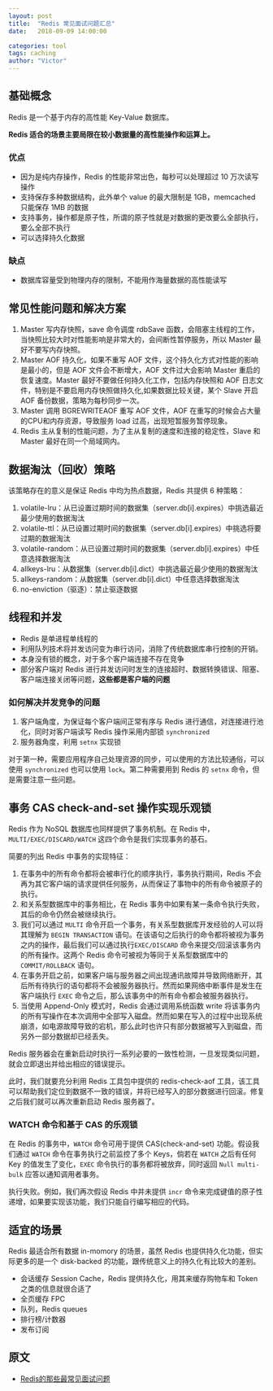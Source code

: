 ```yaml
---
layout: post
title:  "Redis 常见面试问题汇总"
date:   2018-09-09 14:00:00

categories: tool
tags: caching
author: "Victor"
---
```


## 基础概念

Redis 是一个基于内存的高性能 Key-Value 数据库。

**Redis 适合的场景主要局限在较小数据量的高性能操作和运算上。**

### 优点

* 因为是纯内存操作，Redis 的性能非常出色，每秒可以处理超过 10 万次读写操作
* 支持保存多种数据结构，此外单个 value 的最大限制是 1GB，memcached 只能保存 1MB 的数据
* 支持事务，操作都是原子性，所谓的原子性就是对数据的更改要么全部执行，要么全部不执行
* 可以选择持久化数据

### 缺点

* 数据库容量受到物理内存的限制，不能用作海量数据的高性能读写

## 常见性能问题和解决方案

1. Master 写内存快照，save 命令调度 rdbSave 函数，会阻塞主线程的工作，当快照比较大时对性能影响是非常大的，会间断性暂停服务，所以 Master 最好不要写内存快照。
2. Master AOF 持久化，如果不重写 AOF 文件，这个持久化方式对性能的影响是最小的，但是 AOF 文件会不断增大，AOF 文件过大会影响 Master 重启的恢复速度。Master 最好不要做任何持久化工作，包括内存快照和 AOF 日志文件，特别是不要启用内存快照做持久化,如果数据比较关键，某个 Slave 开启 AOF 备份数据，策略为每秒同步一次。
3. Master 调用 BGREWRITEAOF 重写 AOF 文件，AOF 在重写的时候会占大量的CPU和内存资源，导致服务 load 过高，出现短暂服务暂停现象。
4. Redis 主从复制的性能问题，为了主从复制的速度和连接的稳定性，Slave 和 Master 最好在同一个局域网内。

## 数据淘汰（回收）策略

该策略存在的意义是保证 Redis 中均为热点数据，Redis 共提供 6 种策略：

1. volatile-lru：从已设置过期时间的数据集（server.db[i].expires）中挑选最近最少使用的数据淘汰
2. volatile-ttl：从已设置过期时间的数据集（server.db[i].expires）中挑选将要过期的数据淘汰
3. volatile-random：从已设置过期时间的数据集（server.db[i].expires）中任意选择数据淘汰
4. allkeys-lru：从数据集（server.db[i].dict）中挑选最近最少使用的数据淘汰
5. allkeys-random：从数据集（server.db[i].dict）中任意选择数据淘汰
6. no-enviction（驱逐）：禁止驱逐数据

## 线程和并发

* Redis 是单进程单线程的
* 利用队列技术将并发访问变为串行访问，消除了传统数据库串行控制的开销。
* 本身没有锁的概念，对于多个客户端连接不存在竞争
* 部分客户端对 Redis 进行并发访问时发生的连接超时、数据转换错误、阻塞、客户端连接关闭等问题，**这些都是客户端的问题**

### 如何解决并发竞争的问题

1. 客户端角度，为保证每个客户端间正常有序与 Redis 进行通信，对连接进行池化，同时对客户端读写 Redis 操作采用内部锁 `synchronized`
2. 服务器角度，利用 `setnx` 实现锁

对于第一种，需要应用程序自己处理资源的同步，可以使用的方法比较通俗，可以使用 `synchronized` 也可以使用 `lock`。第二种需要用到 Redis 的 `setnx` 命令，但是需要注意一些问题。

## 事务 CAS check-and-set 操作实现乐观锁

Redis 作为 NoSQL 数据库也同样提供了事务机制。在 Redis 中，`MULTI/EXEC/DISCARD/WATCH` 这四个命令是我们实现事务的基石。

简要的列出 Redis 中事务的实现特征：

1. 在事务中的所有命令都将会被串行化的顺序执行，事务执行期间，Redis 不会再为其它客户端的请求提供任何服务，从而保证了事物中的所有命令被原子的执行。
2. 和关系型数据库中的事务相比，在 Redis 事务中如果有某一条命令执行失败，其后的命令仍然会被继续执行。
3. 我们可以通过 `MULTI` 命令开启一个事务，有关系型数据库开发经验的人可以将其理解为 `BEGIN TRANSACTION` 语句。在该语句之后执行的命令都将被视为事务之内的操作，最后我们可以通过执行`EXEC/DISCARD` 命令来提交/回滚该事务内的所有操作。这两个 Redis 命令可被视为等同于关系型数据库中的 `COMMIT/ROLLBACK` 语句。
4. 在事务开启之前，如果客户端与服务器之间出现通讯故障并导致网络断开，其后所有待执行的语句都将不会被服务器执行。然而如果网络中断事件是发生在客户端执行 `EXEC` 命令之后，那么该事务中的所有命令都会被服务器执行。
5. 当使用 Append-Only 模式时，Redis 会通过调用系统函数 write 将该事务内的所有写操作在本次调用中全部写入磁盘。然而如果在写入的过程中出现系统崩溃，如电源故障导致的宕机，那么此时也许只有部分数据被写入到磁盘，而另外一部分数据却已经丢失。

Redis 服务器会在重新启动时执行一系列必要的一致性检测，一旦发现类似问题，就会立即退出并给出相应的错误提示。

此时，我们就要充分利用 Redis 工具包中提供的 redis-check-aof 工具，该工具可以帮助我们定位到数据不一致的错误，并将已经写入的部分数据进行回滚。修复之后我们就可以再次重新启动 Redis 服务器了。

### WATCH 命令和基于 CAS 的乐观锁

在 Redis 的事务中，`WATCH` 命令可用于提供 CAS(check-and-set) 功能。假设我们通过 `WATCH` 命令在事务执行之前监控了多个 Keys，倘若在 `WATCH` 之后有任何 Key 的值发生了变化，`EXEC` 命令执行的事务都将被放弃，同时返回 `Null multi-bulk` 应答以通知调用者事务。

执行失败。例如，我们再次假设 Redis 中并未提供 `incr` 命令来完成键值的原子性递增，如果要实现该功能，我们只能自行编写相应的代码。

## 适宜的场景

Redis 最适合所有数据 in-momory 的场景，虽然 Redis 也提供持久化功能，但实际更多的是一个 disk-backed 的功能，跟传统意义上的持久化有比较大的差别。

* 会话缓存 Session Cache，Redis 提供持久化，用其来缓存购物车和 Token 之类的信息就很合适了
* 全页缓存 FPC
* 队列，Redis queues
* 排行榜/计数器
* 发布订阅

## 原文

* [Redis的那些最常见面试问题](http://database.51cto.com/art/201809/582819.htm)
